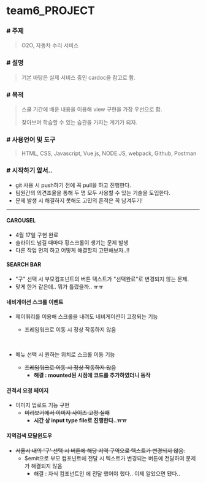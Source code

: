 # team6_PROJECT

###  # 주제

> O2O, 자동차 수리 서비스



### # 설명

> 기본 바탕은 실제 서비스 중인 cardoc을 참고로 함.



### # 목적

> 스쿨 기간에 배운 내용을 이용해 view 구현을 가장 우선으로 함.
>
> 찾아보며 학습할 수 있는 습관을 가지는 계기가 되자.    



### # 사용언어 및 도구

> HTML, CSS, Javascript, Vue.js, NODE.JS, webpack, Github, Postman



### # 시작하기 앞서..

* git 사용 시 push하기 전에 꼭 pull을 하고 진행한다.
* 팀원간의 의견조율을 통해 두 명 모두 사용할 수 있는 기술을 도입한다.
* 문제 발생 시 해결하지 못해도 고민의 흔적은 꼭 남겨두기!


---



#### CAROUSEL

* 4월 17일 구현 완료
* 슬라이드 넘길 때마다 횡스크롤이 생기는 문제 발생
* 다른 작업 먼저 하고 어떻게 해결할지 고민해보자..!!




#### SEARCH BAR

* "구" 선택 시 부모컴포넌트의 버튼 텍스트가 "선택완료"로 변경되지 않는 문제.
* 맞게 한거 같은데.. 뭐가 틀렸을까.. ㅠㅠ 





#### 네비게이션 스크롤 이벤트 

* 제이쿼리를 이용해 스크롤을 내려도 네비게이션이 고정되는 기능 

  * 프레임워크로 이동 시 정상 작동하지 않음

  ​

* 메뉴 선택 시 원하는 위치로 스크롤 이동 기능

  * ~~프레임워크로 이동 시 정상 작동하지 않음~~
    * **해결 : mounted된 시점에 코드를 추가하였더니 동작**





#### 견적서 요청 페이지

* 이미지 업로드 기능 구현
  * ~~미리보기에서 이미지 사이즈 고정 실패~~
    * **시간 상 input type file로 진행한다..ㅠㅠ**




#### 지역검색 모달윈도우

* ~~서울시 내의 '구' 선택 시 버튼에 해당 지역 구역으로 텍스트가 변경되지 않음.~~
  * $emit으로 부모 컴포넌트에 전달 시 텍스트가 변경되는 버튼에 전달하여 문제가 해결되지 않음
    * 해결 : 자식 컴포넌트인 <district></district>에 전달 했어야 했다.. 이제 알았으면 됐다.. 

